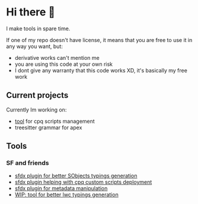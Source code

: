 # Hi there 👋

I make tools in spare time.

If one of my repo doesn't have license, it means that you are free to use it in any way you want, but:
- derivative works can't mention me
- you are using this code at your own risk 
- I dont give any warranty that this code works XD, it's basically my free work

## Current projects

Currently Im working on:
- [tool](https://github.com/Ziemniakoss/sfdx-cpq-scripts-deployment) for cpq scripts management
- treesitter grammar for apex

## Tools

### SF and friends

- [sfdx plugin for better SObjects typings generation](https://github.com/Ziemniakoss/apex-typings-generator)
- [sfdx plugin helping with cpq custom scripts deployment](https://github.com/Ziemniakoss/sfdx-cpq-scripts-deployment)
- [sfdx plugin for metadata manipulation](https://github.com/Ziemniakoss/sfdx-metadata-utils)
- [WIP: tool for better lwc typings generation](https://github.com/Ziemniakoss/lwc-typings-generator)
